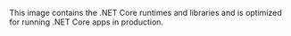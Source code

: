 This image contains the .NET Core runtimes and libraries and is optimized for running .NET Core apps in production.
